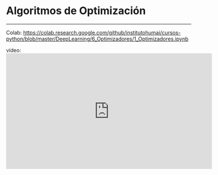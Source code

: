 # Algoritmos de Optimización
___
Colab: https://colab.research.google.com/github/institutohumai/cursos-python/blob/master/DeepLearning/6_Optimizadores/1_Optimizadores.ipynb

vídeo: <iframe width="560" height="315" src="https://www.youtube.com/embed/5BMFv2T2ops?si=zY8EYahkJ8g4-W89" title="YouTube video player" frameborder="0" allow="accelerometer; autoplay; clipboard-write; encrypted-media; gyroscope; picture-in-picture; web-share" allowfullscreen></iframe>

